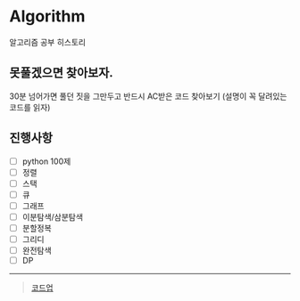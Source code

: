 # Algorithm
알고리즘 공부 히스토리

## 못풀겠으면 찾아보자.
30분 넘어가면 풀던 짓을 그만두고 반드시 AC받은 코드 찾아보기 (설명이 꼭 달려있는 코드를 읽자)

## 진행사항
- [ ] python 100제
- [ ] 정렬
- [ ] 스택
- [ ] 큐
- [ ] 그래프
- [ ] 이분탐색/삼분탐색 
- [ ] 분할정복
- [ ] 그리디
- [ ] 완전탐색
- [ ] DP

---
> [코드업](https://codeup.kr/)